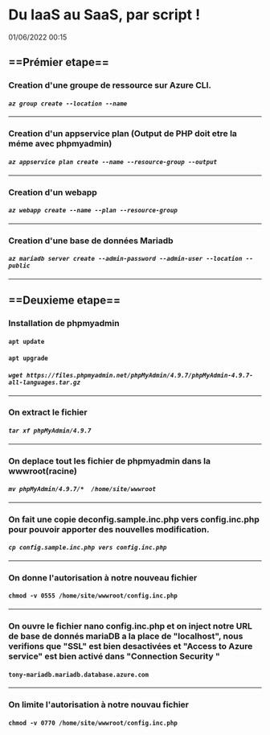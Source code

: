
# **Du IaaS au SaaS, par script** ! 

01/06/2022 00:15


## ==Prémier etape== 

### Creation d'une groupe de ressource sur Azure CLI.
#### *`az group create --location --name`*
----

### Creation d'un appservice plan (Output de PHP doit etre la méme avec phpmyadmin)
#### *`az appservice plan create --name --resource-group --output`* 
----

### Creation d'un webapp 
#### *`az webapp create --name --plan --resource-group`*
----

### Creation d'une base de données Mariadb 
#### *`az mariadb server create --admin-password --admin-user --location --public`*
----

## ==Deuxieme etape== 

### Installation de phpmyadmin 
#### `apt update` ####
#### `apt upgrade` ####
#### *`wget https://files.phpmyadmin.net/phpMyAdmin/4.9.7/phpMyAdmin-4.9.7-all-languages.tar.gz`*
----

### On extract le fichier
#### *`tar xf phpMyAdmin/4.9.7`* 
----

### On deplace tout les fichier de phpmyadmin dans la wwwroot(racine)
#### *`mv phpMyAdmin/4.9.7/*  /home/site/wwwroot`*
----

### On fait une copie deconfig.sample.inc.php vers config.inc.php pour pouvoir apporter des nouvelles modification. 
#### *`cp config.sample.inc.php vers config.inc.php`*
----

### On donne l'autorisation à notre nouveau fichier
#### `chmod -v 0555 /home/site/wwwroot/config.inc.php`
----

### On ouvre le fichier nano config.inc.php et on inject notre URL de base de donnés  mariaDB a la place de "localhost", nous verifions que "SSL" est bien desactivées et "Access to Azure service" est bien activé dans "Connection Security "
#### `tony-mariadb.mariadb.database.azure.com`
----


### On limite l'autorisation à notre nouvau fichier
#### `chmod -v 0770 /home/site/wwwroot/config.inc.php`



